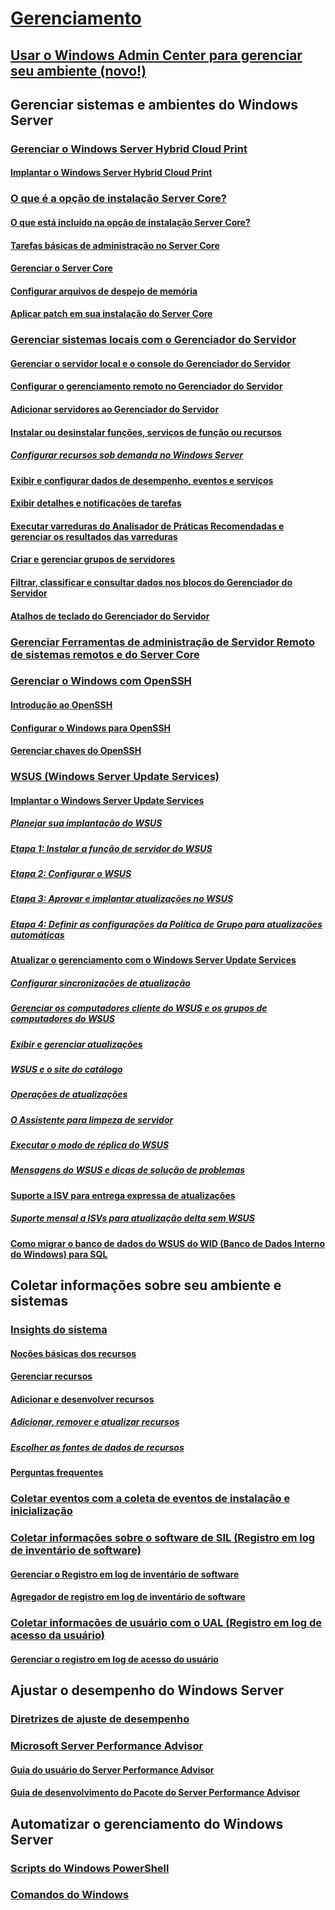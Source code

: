 # [Gerenciamento](manage-windows-server.md)
## [Usar o Windows Admin Center para gerenciar seu ambiente (novo!)](../manage/windows-admin-center/overview.md)
## Gerenciar sistemas e ambientes do Windows Server
### [Gerenciar o Windows Server Hybrid Cloud Print](hybrid-cloud-print/hybrid-cloud-print-overview.md)
#### [Implantar o Windows Server Hybrid Cloud Print](hybrid-cloud-print/hybrid-cloud-print-deploy.md)
### [O que é a opção de instalação Server Core?](server-core/what-is-server-core.md)
#### [O que está incluído na opção de instalação Server Core?](server-core/server-core-roles-and-services.md)
#### [Tarefas básicas de administração no Server Core](server-core/server-core-administer.md)
#### [Gerenciar o Server Core](server-core/server-core-manage.md)
#### [Configurar arquivos de despejo de memória](server-core/server-core-memory-dump.md)
#### [Aplicar patch em sua instalação do Server Core](server-core/server-core-servicing.md)
### [Gerenciar sistemas locais com o Gerenciador do Servidor](server-manager/server-manager.md)
#### [Gerenciar o servidor local e o console do Gerenciador do Servidor](server-manager/manage-the-local-server-and-the-server-manager-console.md)
#### [Configurar o gerenciamento remoto no Gerenciador do Servidor](server-manager/configure-remote-management-in-server-manager.md)
#### [Adicionar servidores ao Gerenciador do Servidor](server-manager/add-servers-to-server-manager.md)
#### [Instalar ou desinstalar funções, serviços de função ou recursos](server-manager/install-or-uninstall-roles-role-services-or-features.md)
##### [Configurar recursos sob demanda no Windows Server](server-manager/configure-features-on-demand-in-windows-server.md)
#### [Exibir e configurar dados de desempenho, eventos e serviços](server-manager/view-and-configure-performance-event-and-service-data.md)
#### [Exibir detalhes e notificações de tarefas](server-manager/view-task-details-and-notifications.md)
#### [Executar varreduras do Analisador de Práticas Recomendadas e gerenciar os resultados das varreduras](server-manager/run-best-practices-analyzer-scans-and-manage-scan-results.md)
#### [Criar e gerenciar grupos de servidores](server-manager/create-and-manage-server-groups.md)
#### [Filtrar, classificar e consultar dados nos blocos do Gerenciador do Servidor](server-manager/filter-sort-and-query-data-in-server-manager-tiles.md)
#### [Atalhos de teclado do Gerenciador do Servidor](server-manager/keyboard-shortcuts-for-server-manager.md)
### [Gerenciar Ferramentas de administração de Servidor Remoto de sistemas remotos e do Server Core](../remote/remote-server-administration-tools.md)
### [Gerenciar o Windows com OpenSSH](OpenSSH/OpenSSH_Overview.md)
#### [Introdução ao OpenSSH](OpenSSH/OpenSSH_Install_FirstUse.md)
#### [Configurar o Windows para OpenSSH](OpenSSH/OpenSSH_Server_Configuration.md)
#### [Gerenciar chaves do OpenSSH](OpenSSH/OpenSSH_KeyManagement.md)
### [WSUS (Windows Server Update Services)](windows-server-update-services/get-started/windows-server-update-services-wsus.md)
#### [Implantar o Windows Server Update Services](windows-server-update-services/deploy/deploy-windows-server-update-services.md)
##### [Planejar sua implantação do WSUS](windows-server-update-services/plan/plan-your-wsus-deployment.md)
##### [Etapa 1: Instalar a função de servidor do WSUS](windows-server-update-services/deploy/1-install-the-wsus-server-role.md)
##### [Etapa 2: Configurar o WSUS](windows-server-update-services/deploy/2-configure-wsus.md)
##### [Etapa 3: Aprovar e implantar atualizações no WSUS](windows-server-update-services/deploy/3-approve-and-deploy-updates-in-wsus.md)
##### [Etapa 4: Definir as configurações da Política de Grupo para atualizações automáticas](windows-server-update-services/deploy/4-configure-group-policy-settings-for-automatic-updates.md)
#### [Atualizar o gerenciamento com o Windows Server Update Services](windows-server-update-services/manage/update-management-with-windows-server-update-services.md)
##### [Configurar sincronizações de atualização](windows-server-update-services/manage/setting-up-update-synchronizations.md)
##### [Gerenciar os computadores cliente do WSUS e os grupos de computadores do WSUS](windows-server-update-services/manage/managing-wsus-client-computers-and-wsus-computer-groups.md)
##### [Exibir e gerenciar atualizações](windows-server-update-services/manage/viewing-and-managing-updates.md)
##### [WSUS e o site do catálogo](windows-server-update-services/manage/wsus-and-the-catalog-site.md)
##### [Operações de atualizações](windows-server-update-services/manage/updates-operations.md)
##### [O Assistente para limpeza de servidor](windows-server-update-services/manage/the-server-cleanup-wizard.md)
##### [Executar o modo de réplica do WSUS](windows-server-update-services/manage/running-wsus-replica-mode.md)
##### [Mensagens do WSUS e dicas de solução de problemas](windows-server-update-services/manage/wsus-messages-and-troubleshooting-tips.md)
#### [Suporte a ISV para entrega expressa de atualizações](windows-server-update-services/deploy/express-update-delivery-isv-support.md)
##### [Suporte mensal a ISVs para atualização delta sem WSUS](windows-server-update-services/deploy/monthly-delta-update-isv-support-without-WSUS.md)
#### [Como migrar o banco de dados do WSUS do WID (Banco de Dados Interno do Windows) para SQL](windows-server-update-services/manage/wid-to-sql-migration.md)

## Coletar informações sobre seu ambiente e sistemas
### [Insights do sistema](..\manage\system-insights\overview.md)
#### [Noções básicas dos recursos](..\manage\system-insights\understanding-capabilities.md)
#### [Gerenciar recursos](..\manage\system-insights\managing-capabilities.md)
#### [Adicionar e desenvolver recursos](..\manage\system-insights\adding-and-developing-capabilities.md)
##### [Adicionar, remover e atualizar recursos](..\manage\system-insights\add-remove-update-capabilities.md)
##### [Escolher as fontes de dados de recursos](..\manage\system-insights\data-sources.md)
#### [Perguntas frequentes](..\manage\system-insights\faq.md)
### [Coletar eventos com a coleta de eventos de instalação e inicialização](Get-started-with-Setup-and-Boot-Event-Collection.md)
### [Coletar informações sobre o software de SIL (Registro em log de inventário de software)](software-inventory-logging/get-started-with-software-inventory-logging.md)
#### [Gerenciar o Registro em log de inventário de software](software-inventory-logging/manage-software-inventory-logging.md)
#### [Agregador de registro em log de inventário de software](software-inventory-logging/software-inventory-logging-aggregator.md)
### [Coletar informações de usuário com o UAL (Registro em log de acesso da usuário)](user-access-logging/get-started-with-user-access-logging.md)
#### [Gerenciar o registro em log de acesso do usuário](user-access-logging/manage-user-access-logging.md)

## Ajustar o desempenho do Windows Server
### [Diretrizes de ajuste de desempenho](performance-tuning/index.md) 
### [Microsoft Server Performance Advisor](server-performance-advisor/microsoft-server-performance-advisor.md)
#### [Guia do usuário do Server Performance Advisor](server-performance-advisor/server-performance-advisor-users-guide.md)
#### [Guia de desenvolvimento do Pacote do Server Performance Advisor](server-performance-advisor/server-performance-advisor-pack-development-guide.md)

## Automatizar o gerenciamento do Windows Server
### [Scripts do Windows PowerShell](/powershell/scripting/powershell-scripting?view=powershell-5.1)
### [Comandos do Windows](windows-commands/windows-commands.md)